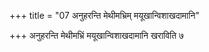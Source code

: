 +++
title = "07 अनुहरन्ति मेथीमभ्रिम् मयूखान्विशाखदामानि"

+++
अनुहरन्ति मेथीमभ्रिं मयूखान्विशाखदामानि खराविति ७